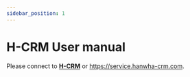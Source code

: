 ```yaml
---
sidebar_position: 1
---
```


# H-CRM User manual

Please connect to **[H-CRM](https://service.hanwha-crm.com)** or https://service.hanwha-crm.com.